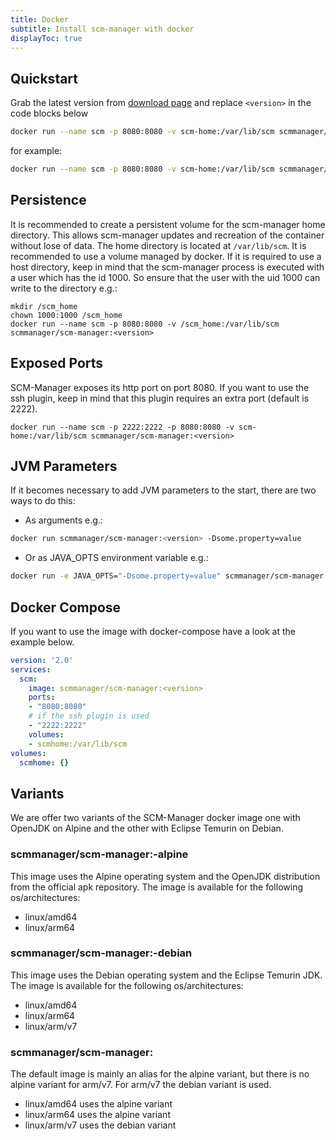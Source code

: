 ```yaml
---
title: Docker
subtitle: Install scm-manager with docker
displayToc: true
---
```


## Quickstart

Grab the latest version from [download page](/download) and replace `<version>` in the code blocks below

```bash
docker run --name scm -p 8080:8080 -v scm-home:/var/lib/scm scmmanager/scm-manager:<version>
```

for example:

```bash
docker run --name scm -p 8080:8080 -v scm-home:/var/lib/scm scmmanager/scm-manager:2.0.0
```

## Persistence

It is recommended to create a persistent volume for the scm-manager home directory.
This allows scm-manager updates and recreation of the container without lose of data.
The home directory is located at `/var/lib/scm`.
It is recommended to use a volume managed by docker. 
If it is required to use a host directory, keep in mind that the scm-manager process is executed with a user which has the id 1000.
So ensure that the user with the uid 1000 can write to the directory e.g.:

```text
mkdir /scm_home
chown 1000:1000 /scm_home
docker run --name scm -p 8080:8080 -v /scm_home:/var/lib/scm scmmanager/scm-manager:<version>
```

## Exposed Ports

SCM-Manager exposes its http port on port 8080.
If you want to use the ssh plugin, keep in mind that this plugin requires an extra port (default is 2222).

```text
docker run --name scm -p 2222:2222 -p 8080:8080 -v scm-home:/var/lib/scm scmmanager/scm-manager:<version>
```

## JVM Parameters

If it becomes necessary to add JVM parameters to the start, there are two ways to do this:

* As arguments e.g.:

```bash
docker run scmmanager/scm-manager:<version> -Dsome.property=value
```

* Or as JAVA_OPTS environment variable e.g.:

```bash
docker run -e JAVA_OPTS="-Dsome.property=value" scmmanager/scm-manager:<version>

```

## Docker Compose

If you want to use the image with docker-compose have a look at the example below. 

```yaml
version: '2.0'
services:
  scm:
    image: scmmanager/scm-manager:<version>
    ports:
    - "8080:8080"
    # if the ssh plugin is used
    - "2222:2222"
    volumes:
    - scmhome:/var/lib/scm
volumes:
  scmhome: {}
```

## Variants

We are offer two variants of the SCM-Manager docker image one with OpenJDK on Alpine and the other with Eclipse Temurin on Debian.

### scmmanager/scm-manager:<version>-alpine

This image uses the Alpine operating system and the OpenJDK distribution from the official apk repository.
The image is available for the following os/architectures:

* linux/amd64
* linux/arm64

### scmmanager/scm-manager:<version>-debian

This image uses the Debian operating system and the Eclipse Temurin JDK.
The image is available for the following os/architectures:

* linux/amd64
* linux/arm64
* linux/arm/v7

### scmmanager/scm-manager:<version>

The default image is mainly an alias for the alpine variant, but there is no alpine variant for arm/v7. 
For arm/v7 the debian variant is used.

* linux/amd64 uses the alpine variant
* linux/arm64 uses the alpine variant
* linux/arm/v7 uses the debian variant
